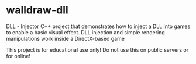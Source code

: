 # walldraw-dll


DLL - Injector
C++ project that demonstrates how to inject a DLL into games to enable a basic visual effect.
DLL injection and simple rendering manipulations work inside a DirectX-based game

This project is for educational use only! Do not use this on public servers or for online!


